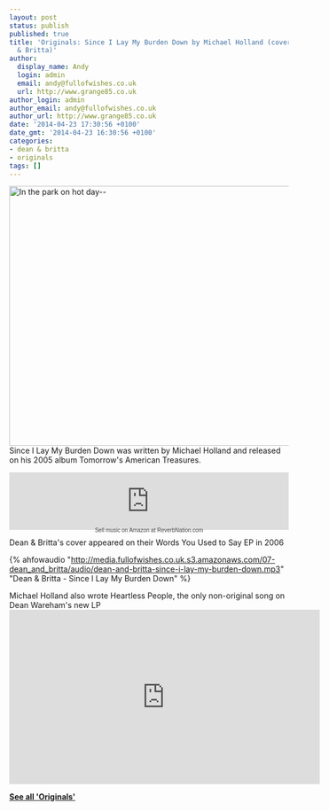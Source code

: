 ```yaml
---
layout: post
status: publish
published: true
title: 'Originals: Since I Lay My Burden Down by Michael Holland (covered by Dean
  & Britta)'
author:
  display_name: Andy
  login: admin
  email: andy@fullofwishes.co.uk
  url: http://www.grange85.co.uk
author_login: admin
author_email: andy@fullofwishes.co.uk
author_url: http://www.grange85.co.uk
date: '2014-04-23 17:30:56 +0100'
date_gmt: '2014-04-23 16:30:56 +0100'
categories:
- dean & britta
- originals
tags: []
---
```

<p><a href="https://www.flickr.com/photos/library_of_congress/2162949251" title="In the park on hot day--"played out"  (LOC) by The Library of Congress, on Flickr"><img class="aligncenter" src="https://farm3.staticflickr.com/2378/2162949251_63abe20b0f_z.jpg?zz=1" width="640" height="469" alt="In the park on hot day--"played out"  (LOC)"></a><br />
Since I Lay My Burden Down was written by Michael Holland and released on his 2005 album Tomorrow's American Treasures.</p>
<div class="widget_iframe" style="display:inline-block;width:100%;height:104px;margin:0;padding:0;border:0;"><iframe class="widget_iframe" src="http://www.reverbnation.com/widget_code/html_widget/artist_34105?widget_id=50&pwc[design]=default&pwc[background_color]=%23333333&pwc[included_songs]=0&pwc[song_ids]=4508749&pwc[photo]=0%2C1&pwc[size]=fit" width="100%" height="100%" frameborder="0" scrolling="no"></iframe>
<div class="footer_branding" style="margin-top:-5px;font-size:10px;font-family:Arial;"><center><a href="http://www.reverbnation.com/band-promotion/how-to-sell-music-on-itunes?utm_campaign=a_features_distribution&utm_medium=widget&utm_source=HTML5_Player&utm_content=widgetfooter_Sell music on Amazon at ReverbNation.com" target="_blank" style="text-decoration:none;color:#444;">Sell music on Amazon at ReverbNation.com</a></center></div>
</div>
<p>Dean & Britta's cover appeared on their Words You Used to Say EP in 2006</p>

{% ahfowaudio "http://media.fullofwishes.co.uk.s3.amazonaws.com/07-dean_and_britta/audio/dean-and-britta-since-i-lay-my-burden-down.mp3" "Dean & Britta - Since I Lay My Burden Down" %}

<p>Michael Holland also wrote Heartless People, the only non-original song on Dean Wareham's new LP<br />
<iframe width="560" height="315" src="https://www.youtube.com/embed/qbRipWZ8Qtk" frameborder="0" allowfullscreen></iframe>
<p><strong><a href="/category/originals/" title="List: Originals">See all 'Originals'</a></strong></p>
